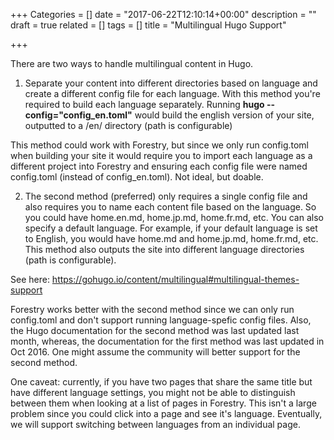 +++
Categories = []
date = "2017-06-22T12:10:14+00:00"
description = ""
draft = true
related = []
tags = []
title = "Multilingual Hugo Support"

+++


There are two ways to handle multilingual content in Hugo.

1) Separate your content into different directories based on language and create a different config file for each language.   With this method you're required to build each language separately. Running **hugo --config="config_en.toml"** would build the english version of your site, outputted to a /en/ directory (path is configurable)

This method could work with Forestry, but since we only run config.toml when building your site it would require you to import each language as a different project into Forestry and ensuring each config file were named config.toml (instead of config_en.toml). Not ideal, but doable.

2) The second method (preferred) only requires a single config file and also requires you to name each content file based on the language. So you could have home.en.md, home.jp.md, home.fr.md, etc. You can also specify a default language. For example, if your default language is set to English, you would have home.md and home.jp.md, home.fr.md, etc.  This method also outputs the site into different language directories (path is configurable).

See here: https://gohugo.io/content/multilingual#multilingual-themes-support

Forestry works better with the second method since we can only run config.toml and don't support running language-spefic config files. Also, the Hugo documentation for the second method was last updated last month, whereas, the documentation for the first method was last updated in Oct 2016.  One might assume the community will better support for the second method.

One caveat: currently, if you have two pages that share the same title but have different language settings, you might not be able to distinguish between them when looking at a list of pages in Forestry.  This isn't a large problem since you could click into a page and see it's language. Eventually, we will support switching between languages from an individual page.